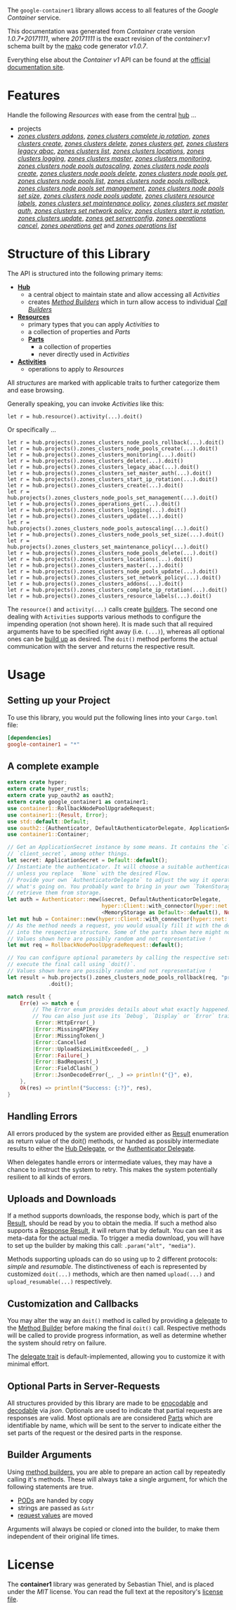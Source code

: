 <!---
DO NOT EDIT !
This file was generated automatically from 'src/mako/api/README.md.mako'
DO NOT EDIT !
-->
The `google-container1` library allows access to all features of the *Google Container* service.

This documentation was generated from *Container* crate version *1.0.7+20171111*, where *20171111* is the exact revision of the *container:v1* schema built by the [mako](http://www.makotemplates.org/) code generator *v1.0.7*.

Everything else about the *Container* *v1* API can be found at the
[official documentation site](https://cloud.google.com/container-engine/).
# Features

Handle the following *Resources* with ease from the central [hub](https://docs.rs/google-container1/1.0.7+20171111/google_container1/struct.Container.html) ... 

* projects
 * [*zones clusters addons*](https://docs.rs/google-container1/1.0.7+20171111/google_container1/struct.ProjectZoneClusterAddonCall.html), [*zones clusters complete ip rotation*](https://docs.rs/google-container1/1.0.7+20171111/google_container1/struct.ProjectZoneClusterCompleteIpRotationCall.html), [*zones clusters create*](https://docs.rs/google-container1/1.0.7+20171111/google_container1/struct.ProjectZoneClusterCreateCall.html), [*zones clusters delete*](https://docs.rs/google-container1/1.0.7+20171111/google_container1/struct.ProjectZoneClusterDeleteCall.html), [*zones clusters get*](https://docs.rs/google-container1/1.0.7+20171111/google_container1/struct.ProjectZoneClusterGetCall.html), [*zones clusters legacy abac*](https://docs.rs/google-container1/1.0.7+20171111/google_container1/struct.ProjectZoneClusterLegacyAbacCall.html), [*zones clusters list*](https://docs.rs/google-container1/1.0.7+20171111/google_container1/struct.ProjectZoneClusterListCall.html), [*zones clusters locations*](https://docs.rs/google-container1/1.0.7+20171111/google_container1/struct.ProjectZoneClusterLocationCall.html), [*zones clusters logging*](https://docs.rs/google-container1/1.0.7+20171111/google_container1/struct.ProjectZoneClusterLoggingCall.html), [*zones clusters master*](https://docs.rs/google-container1/1.0.7+20171111/google_container1/struct.ProjectZoneClusterMasterCall.html), [*zones clusters monitoring*](https://docs.rs/google-container1/1.0.7+20171111/google_container1/struct.ProjectZoneClusterMonitoringCall.html), [*zones clusters node pools autoscaling*](https://docs.rs/google-container1/1.0.7+20171111/google_container1/struct.ProjectZoneClusterNodePoolAutoscalingCall.html), [*zones clusters node pools create*](https://docs.rs/google-container1/1.0.7+20171111/google_container1/struct.ProjectZoneClusterNodePoolCreateCall.html), [*zones clusters node pools delete*](https://docs.rs/google-container1/1.0.7+20171111/google_container1/struct.ProjectZoneClusterNodePoolDeleteCall.html), [*zones clusters node pools get*](https://docs.rs/google-container1/1.0.7+20171111/google_container1/struct.ProjectZoneClusterNodePoolGetCall.html), [*zones clusters node pools list*](https://docs.rs/google-container1/1.0.7+20171111/google_container1/struct.ProjectZoneClusterNodePoolListCall.html), [*zones clusters node pools rollback*](https://docs.rs/google-container1/1.0.7+20171111/google_container1/struct.ProjectZoneClusterNodePoolRollbackCall.html), [*zones clusters node pools set management*](https://docs.rs/google-container1/1.0.7+20171111/google_container1/struct.ProjectZoneClusterNodePoolSetManagementCall.html), [*zones clusters node pools set size*](https://docs.rs/google-container1/1.0.7+20171111/google_container1/struct.ProjectZoneClusterNodePoolSetSizeCall.html), [*zones clusters node pools update*](https://docs.rs/google-container1/1.0.7+20171111/google_container1/struct.ProjectZoneClusterNodePoolUpdateCall.html), [*zones clusters resource labels*](https://docs.rs/google-container1/1.0.7+20171111/google_container1/struct.ProjectZoneClusterResourceLabelCall.html), [*zones clusters set maintenance policy*](https://docs.rs/google-container1/1.0.7+20171111/google_container1/struct.ProjectZoneClusterSetMaintenancePolicyCall.html), [*zones clusters set master auth*](https://docs.rs/google-container1/1.0.7+20171111/google_container1/struct.ProjectZoneClusterSetMasterAuthCall.html), [*zones clusters set network policy*](https://docs.rs/google-container1/1.0.7+20171111/google_container1/struct.ProjectZoneClusterSetNetworkPolicyCall.html), [*zones clusters start ip rotation*](https://docs.rs/google-container1/1.0.7+20171111/google_container1/struct.ProjectZoneClusterStartIpRotationCall.html), [*zones clusters update*](https://docs.rs/google-container1/1.0.7+20171111/google_container1/struct.ProjectZoneClusterUpdateCall.html), [*zones get serverconfig*](https://docs.rs/google-container1/1.0.7+20171111/google_container1/struct.ProjectZoneGetServerconfigCall.html), [*zones operations cancel*](https://docs.rs/google-container1/1.0.7+20171111/google_container1/struct.ProjectZoneOperationCancelCall.html), [*zones operations get*](https://docs.rs/google-container1/1.0.7+20171111/google_container1/struct.ProjectZoneOperationGetCall.html) and [*zones operations list*](https://docs.rs/google-container1/1.0.7+20171111/google_container1/struct.ProjectZoneOperationListCall.html)




# Structure of this Library

The API is structured into the following primary items:

* **[Hub](https://docs.rs/google-container1/1.0.7+20171111/google_container1/struct.Container.html)**
    * a central object to maintain state and allow accessing all *Activities*
    * creates [*Method Builders*](https://docs.rs/google-container1/1.0.7+20171111/google_container1/trait.MethodsBuilder.html) which in turn
      allow access to individual [*Call Builders*](https://docs.rs/google-container1/1.0.7+20171111/google_container1/trait.CallBuilder.html)
* **[Resources](https://docs.rs/google-container1/1.0.7+20171111/google_container1/trait.Resource.html)**
    * primary types that you can apply *Activities* to
    * a collection of properties and *Parts*
    * **[Parts](https://docs.rs/google-container1/1.0.7+20171111/google_container1/trait.Part.html)**
        * a collection of properties
        * never directly used in *Activities*
* **[Activities](https://docs.rs/google-container1/1.0.7+20171111/google_container1/trait.CallBuilder.html)**
    * operations to apply to *Resources*

All *structures* are marked with applicable traits to further categorize them and ease browsing.

Generally speaking, you can invoke *Activities* like this:

```Rust,ignore
let r = hub.resource().activity(...).doit()
```

Or specifically ...

```ignore
let r = hub.projects().zones_clusters_node_pools_rollback(...).doit()
let r = hub.projects().zones_clusters_node_pools_create(...).doit()
let r = hub.projects().zones_clusters_monitoring(...).doit()
let r = hub.projects().zones_clusters_delete(...).doit()
let r = hub.projects().zones_clusters_legacy_abac(...).doit()
let r = hub.projects().zones_clusters_set_master_auth(...).doit()
let r = hub.projects().zones_clusters_start_ip_rotation(...).doit()
let r = hub.projects().zones_clusters_create(...).doit()
let r = hub.projects().zones_clusters_node_pools_set_management(...).doit()
let r = hub.projects().zones_operations_get(...).doit()
let r = hub.projects().zones_clusters_logging(...).doit()
let r = hub.projects().zones_clusters_update(...).doit()
let r = hub.projects().zones_clusters_node_pools_autoscaling(...).doit()
let r = hub.projects().zones_clusters_node_pools_set_size(...).doit()
let r = hub.projects().zones_clusters_set_maintenance_policy(...).doit()
let r = hub.projects().zones_clusters_node_pools_delete(...).doit()
let r = hub.projects().zones_clusters_locations(...).doit()
let r = hub.projects().zones_clusters_master(...).doit()
let r = hub.projects().zones_clusters_node_pools_update(...).doit()
let r = hub.projects().zones_clusters_set_network_policy(...).doit()
let r = hub.projects().zones_clusters_addons(...).doit()
let r = hub.projects().zones_clusters_complete_ip_rotation(...).doit()
let r = hub.projects().zones_clusters_resource_labels(...).doit()
```

The `resource()` and `activity(...)` calls create [builders][builder-pattern]. The second one dealing with `Activities` 
supports various methods to configure the impending operation (not shown here). It is made such that all required arguments have to be 
specified right away (i.e. `(...)`), whereas all optional ones can be [build up][builder-pattern] as desired.
The `doit()` method performs the actual communication with the server and returns the respective result.

# Usage

## Setting up your Project

To use this library, you would put the following lines into your `Cargo.toml` file:

```toml
[dependencies]
google-container1 = "*"
```

## A complete example

```Rust
extern crate hyper;
extern crate hyper_rustls;
extern crate yup_oauth2 as oauth2;
extern crate google_container1 as container1;
use container1::RollbackNodePoolUpgradeRequest;
use container1::{Result, Error};
use std::default::Default;
use oauth2::{Authenticator, DefaultAuthenticatorDelegate, ApplicationSecret, MemoryStorage};
use container1::Container;

// Get an ApplicationSecret instance by some means. It contains the `client_id` and 
// `client_secret`, among other things.
let secret: ApplicationSecret = Default::default();
// Instantiate the authenticator. It will choose a suitable authentication flow for you, 
// unless you replace  `None` with the desired Flow.
// Provide your own `AuthenticatorDelegate` to adjust the way it operates and get feedback about 
// what's going on. You probably want to bring in your own `TokenStorage` to persist tokens and
// retrieve them from storage.
let auth = Authenticator::new(&secret, DefaultAuthenticatorDelegate,
                              hyper::Client::with_connector(hyper::net::HttpsConnector::new(hyper_rustls::TlsClient::new())),
                              <MemoryStorage as Default>::default(), None);
let mut hub = Container::new(hyper::Client::with_connector(hyper::net::HttpsConnector::new(hyper_rustls::TlsClient::new())), auth);
// As the method needs a request, you would usually fill it with the desired information
// into the respective structure. Some of the parts shown here might not be applicable !
// Values shown here are possibly random and not representative !
let mut req = RollbackNodePoolUpgradeRequest::default();

// You can configure optional parameters by calling the respective setters at will, and
// execute the final call using `doit()`.
// Values shown here are possibly random and not representative !
let result = hub.projects().zones_clusters_node_pools_rollback(req, "projectId", "zone", "clusterId", "nodePoolId")
             .doit();

match result {
    Err(e) => match e {
        // The Error enum provides details about what exactly happened.
        // You can also just use its `Debug`, `Display` or `Error` traits
         Error::HttpError(_)
        |Error::MissingAPIKey
        |Error::MissingToken(_)
        |Error::Cancelled
        |Error::UploadSizeLimitExceeded(_, _)
        |Error::Failure(_)
        |Error::BadRequest(_)
        |Error::FieldClash(_)
        |Error::JsonDecodeError(_, _) => println!("{}", e),
    },
    Ok(res) => println!("Success: {:?}", res),
}

```
## Handling Errors

All errors produced by the system are provided either as [Result](https://docs.rs/google-container1/1.0.7+20171111/google_container1/enum.Result.html) enumeration as return value of 
the doit() methods, or handed as possibly intermediate results to either the 
[Hub Delegate](https://docs.rs/google-container1/1.0.7+20171111/google_container1/trait.Delegate.html), or the [Authenticator Delegate](https://docs.rs/yup-oauth2/*/yup_oauth2/trait.AuthenticatorDelegate.html).

When delegates handle errors or intermediate values, they may have a chance to instruct the system to retry. This 
makes the system potentially resilient to all kinds of errors.

## Uploads and Downloads
If a method supports downloads, the response body, which is part of the [Result](https://docs.rs/google-container1/1.0.7+20171111/google_container1/enum.Result.html), should be
read by you to obtain the media.
If such a method also supports a [Response Result](https://docs.rs/google-container1/1.0.7+20171111/google_container1/trait.ResponseResult.html), it will return that by default.
You can see it as meta-data for the actual media. To trigger a media download, you will have to set up the builder by making
this call: `.param("alt", "media")`.

Methods supporting uploads can do so using up to 2 different protocols: 
*simple* and *resumable*. The distinctiveness of each is represented by customized 
`doit(...)` methods, which are then named `upload(...)` and `upload_resumable(...)` respectively.

## Customization and Callbacks

You may alter the way an `doit()` method is called by providing a [delegate](https://docs.rs/google-container1/1.0.7+20171111/google_container1/trait.Delegate.html) to the 
[Method Builder](https://docs.rs/google-container1/1.0.7+20171111/google_container1/trait.CallBuilder.html) before making the final `doit()` call. 
Respective methods will be called to provide progress information, as well as determine whether the system should 
retry on failure.

The [delegate trait](https://docs.rs/google-container1/1.0.7+20171111/google_container1/trait.Delegate.html) is default-implemented, allowing you to customize it with minimal effort.

## Optional Parts in Server-Requests

All structures provided by this library are made to be [enocodable](https://docs.rs/google-container1/1.0.7+20171111/google_container1/trait.RequestValue.html) and 
[decodable](https://docs.rs/google-container1/1.0.7+20171111/google_container1/trait.ResponseResult.html) via *json*. Optionals are used to indicate that partial requests are responses 
are valid.
Most optionals are are considered [Parts](https://docs.rs/google-container1/1.0.7+20171111/google_container1/trait.Part.html) which are identifiable by name, which will be sent to 
the server to indicate either the set parts of the request or the desired parts in the response.

## Builder Arguments

Using [method builders](https://docs.rs/google-container1/1.0.7+20171111/google_container1/trait.CallBuilder.html), you are able to prepare an action call by repeatedly calling it's methods.
These will always take a single argument, for which the following statements are true.

* [PODs][wiki-pod] are handed by copy
* strings are passed as `&str`
* [request values](https://docs.rs/google-container1/1.0.7+20171111/google_container1/trait.RequestValue.html) are moved

Arguments will always be copied or cloned into the builder, to make them independent of their original life times.

[wiki-pod]: http://en.wikipedia.org/wiki/Plain_old_data_structure
[builder-pattern]: http://en.wikipedia.org/wiki/Builder_pattern
[google-go-api]: https://github.com/google/google-api-go-client

# License
The **container1** library was generated by Sebastian Thiel, and is placed 
under the *MIT* license.
You can read the full text at the repository's [license file][repo-license].

[repo-license]: https://github.com/Byron/google-apis-rsblob/master/LICENSE.md
